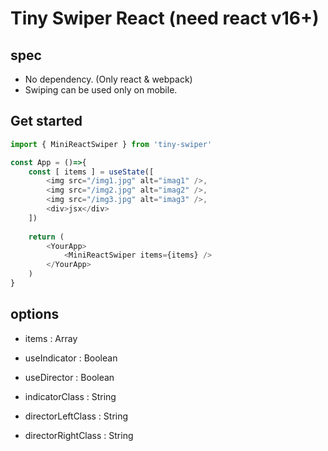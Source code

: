 # Tiny Swiper React (need react v16+)

## spec
- No dependency. (Only react & webpack)
- Swiping can be used only on mobile.

## Get started
```js
import { MiniReactSwiper } from 'tiny-swiper'

const App = ()=>{
    const [ items ] = useState([
        <img src="/img1.jpg" alt="imag1" />,
        <img src="/img2.jpg" alt="imag2" />,
        <img src="/img3.jpg" alt="imag3" />,
        <div>jsx</div>
    ])
    
    return (
        <YourApp>
            <MiniReactSwiper items={items} />
        </YourApp>
    )
}
```

## options

- items : Array

- useIndicator : Boolean

- useDirector : Boolean

- indicatorClass : String

- directorLeftClass : String

- directorRightClass : String

